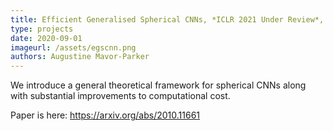 ```yaml
---
title: Efficient Generalised Spherical CNNs, *ICLR 2021 Under Review*, Oliver J. Cobb, Christopher G. R. Wallis, **Augustine Mavor-Parker**, Augustin Marignier, Matthewhew A. Price, Mayeul d'Avezac, Jason D. McEwen
type: projects
date: 2020-09-01
imageurl: /assets/egscnn.png
authors: Augustine Mavor-Parker
---
```

We introduce a general theoretical framework for spherical CNNs along with substantial improvements to computational cost.

Paper is here: https://arxiv.org/abs/2010.11661
